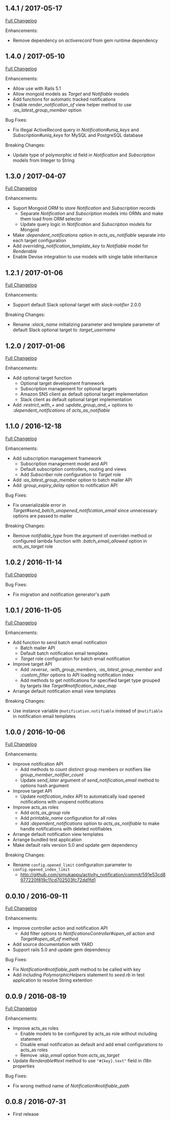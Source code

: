 ## 1.4.1 / 2017-05-17
[Full Changelog](http://github.com/simukappu/activity_notification/compare/v1.4.0...v1.4.1)

Enhancements:

* Remove dependency on *activerecord* from gem runtime dependency

## 1.4.0 / 2017-05-10
[Full Changelog](http://github.com/simukappu/activity_notification/compare/v1.3.0...v1.4.0)

Enhancements:

* Allow use with Rails 5.1
* Allow mongoid models as *Target* and *Notifiable* models
* Add functions for automatic tracked notifications
* Enable *render_notification_of* view helper method to use *:as_latest_group_member* option

Bug Fixes:

* Fix illegal ActiveRecord query in *Notification#uniq_keys* and *Subscription#uniq_keys* for MySQL and PostgreSQL database

Breaking Changes:

* Update type of polymorphic id field in *Notification* and *Subscription* models from Integer to String

## 1.3.0 / 2017-04-07
[Full Changelog](http://github.com/simukappu/activity_notification/compare/v1.2.1...v1.3.0)

Enhancements:

* Suport Mongoid ORM to store *Notification* and *Subscription* records
  * Separate *Notification* and *Subscription* models into ORMs and make them load from ORM selector
  * Update query logic in *Notification* and *Subscription* models for Mongoid
* Make *:dependent_notifications* option in *acts_as_notifiable* separate into each target configuration
* Add *overriding_notification_template_key* to *Notifiable* model for *Renderable*
* Enable Devise integration to use models with single table inheritance

## 1.2.1 / 2017-01-06
[Full Changelog](http://github.com/simukappu/activity_notification/compare/v1.2.0...v1.2.1)

Enhancements:

* Support default Slack optional target with *slack-notifier* 2.0.0

Breaking Changes:

* Rename *:slack_name* initializing parameter and template parameter of default Slack optional target to *:target_username*

## 1.2.0 / 2017-01-06
[Full Changelog](http://github.com/simukappu/activity_notification/compare/v1.1.0...v1.2.0)

Enhancements:

* Add optional target function
  * Optional target development framework
  * Subscription management for optional targets
  * Amazon SNS client as default optional target implementation
  * Slack client as default optional target implementation
* Add *:restrict_with_+* and *:update_group_and_+* options to *:dependent_notifications* of *acts_as_notifiable*

## 1.1.0 / 2016-12-18
[Full Changelog](http://github.com/simukappu/activity_notification/compare/v1.0.2...v1.1.0)

Enhancements:

* Add subscription management framework
  * Subscription management model and API
  * Default subscription controllers, routing and views
  * Add *Subscriber* role configuration to *Target* role
* Add *:as_latest_group_member* option to batch mailer API
* Add *:group_expiry_delay* option to notification API

Bug Fixes:

* Fix unserializable error in *Target#send_batch_unopened_notification_email* since unnecessary options are passed to mailer

Breaking Changes:

* Remove *notifiable_type* from the argument of overriden method or configured lambda function with *:batch_email_allowed* option in *acts_as_target* role

## 1.0.2 / 2016-11-14
[Full Changelog](http://github.com/simukappu/activity_notification/compare/v1.0.1...v1.0.2)

Bug Fixes:

* Fix migration and notification generator's path

## 1.0.1 / 2016-11-05
[Full Changelog](http://github.com/simukappu/activity_notification/compare/v1.0.0...v1.0.1)

Enhancements:

* Add function to send batch email notification
  * Batch mailer API
  * Default batch notification email templates
  * *Target* role configuration for batch email notification
* Improve target API
  * Add *:reverse*, *:with_group_members*, *:as_latest_group_member* and *:custom_filter* options to API loading notification index
  * Add methods to get notifications for specified target type grouped by targets like *Target#notification_index_map*
* Arrange default notification email view templates

Breaking Changes:

* Use instance variable `@notification.notifiable` instead of `@notifiable` in notification email templates

## 1.0.0 / 2016-10-06
[Full Changelog](http://github.com/simukappu/activity_notification/compare/v0.0.10...v1.0.0)

Enhancements:

* Improve notification API
  * Add methods to count distinct group members or notifiers like *group_member_notifier_count*
  * Update *send_later* argument of *send_notification_email* method to options hash argument
* Improve target API
  * Update *notification_index* API to automatically load opened notifications with unopend notifications
* Improve acts_as roles
  * Add *acts_as_group* role
  * Add *printable_name* configuration for all roles
  * Add *:dependent_notifications* option to *acts_as_notifiable* to make handle notifications with deleted notifiables
* Arrange default notification view templates
* Arrange bundled test application
* Make default rails version 5.0 and update gem dependency

Breaking Changes:

* Rename `config.opened_limit` configuration parameter to `config.opened_index_limit`
  * http://github.com/simukappu/activity_notification/commit/591e53cd8977220f819c11cd702503fc72dd1fd1

## 0.0.10 / 2016-09-11
[Full Changelog](http://github.com/simukappu/activity_notification/compare/v0.0.9...v0.0.10)

Enhancements:

* Improve controller action and notification API
  * Add filter options to *NotificationsController#open_all* action and *Target#open_all_of* method
* Add source documentation with YARD
* Support rails 5.0 and update gem dependency

Bug Fixes:

* Fix *Notification#notifiable_path* method to be called with key
* Add including *PolymorphicHelpers* statement to *seed.rb* in test application to resolve String extention

## 0.0.9 / 2016-08-19
[Full Changelog](http://github.com/simukappu/activity_notification/compare/v0.0.8...v0.0.9)

Enhancements:

* Improve acts_as roles
  * Enable models to be configured by acts_as role without including statement
  * Disable email notification as default and add email configurations to acts_as roles
  * Remove *:skip_email* option from *acts_as_target*
* Update *Renderable#text* method to use `"#{key}.text"` field in i18n properties
  
Bug Fixes:

* Fix wrong method name of *Notification#notifiable_path*

## 0.0.8 / 2016-07-31
* First release
